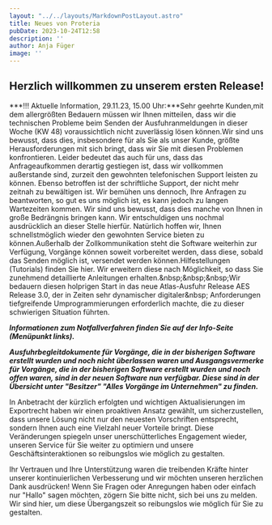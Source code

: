 ```yaml
---
layout: "../../layouts/MarkdownPostLayout.astro"
title: Neues von Proteria 
pubDate: 2023-10-24T12:58
description: ''
author: Anja Füger
image: ''
---
```


## Herzlich willkommen zu unserem ersten Release!

***!!! Aktuelle Information, 29.11.23, 15.00 Uhr:***Sehr geehrte Kunden,mit dem allergrößten Bedauern müssen wir Ihnen mitteilen, dass wir die technischen Probleme beim Senden der Ausfuhranmeldungen in dieser Woche (KW 48) voraussichtlich nicht zuverlässig lösen können.Wir sind uns bewusst, dass dies, insbesondere für als Sie als unser Kunde, größte Herausforderungen mit sich bringt, dass wir Sie mit diesen Problemen konfrontieren. Leider bedeutet das auch für uns, dass das Anfrageaufkommen derartig gestiegen ist, dass wir vollkommen außerstande sind, zurzeit den gewohnten telefonischen Support leisten zu können. Ebenso betroffen ist der schriftliche Support, der nicht mehr zeitnah zu bewältigen ist. Wir bemühen uns dennoch, Ihre Anfragen zu beantworten, so gut es uns möglich ist, es kann jedoch zu langen Wartezeiten kommen. Wir sind uns bewusst, dass dies manche von Ihnen in große Bedrängnis bringen kann. Wir entschuldigen uns nochmal ausdrücklich an dieser Stelle hierfür. Natürlich hoffen wir, Ihnen schnellstmöglich wieder den gewohnten Service bieten zu können.Außerhalb der Zollkommunikation steht die Software weiterhin zur Verfügung, Vorgänge können soweit vorbereitet werden, dass diese, sobald das Senden möglich ist, versendet werden können.Hilfestellungen (Tutorials) finden Sie hier. Wir erweitern diese nach Möglichkeit, so dass Sie zunehmend detaillierte Anleitungen erhalten.&amp;nbsp;&amp;nbsp;&amp;nbsp;Wir bedauern diesen holprigen Start in das neue Atlas-Ausfuhr Release AES Release 3.0, der in Zeiten sehr dynamischer digitaler&amp;nbsp; Anforderungen tiefgreifende Umprogrammierungen erforderlich machte, die zu dieser schwierigen Situation führten.

***Informationen zum Notfallverfahren finden Sie auf der Info-Seite (Menüpunkt links).***

***Ausfuhrbegleitdokumente für Vorgänge, die in der bisherigen Software erstellt wurden und noch nicht überlassen waren und Ausgangsvermerke für Vorgänge, die in der bisherigen Software erstellt wurden und noch offen waren, sind in der neuen Software nun verfügbar. Diese sind in der Übersicht unter \"Besitzer\" \"Alles Vorgänge im Unternehmen\" zu finden.***

In Anbetracht der kürzlich erfolgten und wichtigen Aktualisierungen im Exportrecht haben wir einen proaktiven Ansatz gewählt, um sicherzustellen, dass unsere Lösung nicht nur den neuesten Vorschriften entsprecht, sondern Ihnen auch eine Vielzahl neuer Vorteile bringt. Diese Veränderungen spiegeln unser unerschütterliches Engagement wieder, unseren Service für Sie weiter zu optimiern und unsere Geschäftsinteraktionen so reibungslos wie möglich zu gestalten.

Ihr Vertrauen und Ihre Unterstützung waren die treibenden Kräfte hinter unserer kontinuierlichen Verbesserung und wir möchten unseren herzlichen Dank ausdrücken! Wenn Sie Fragen oder Anregungen haben oder einfach nur \"Hallo\" sagen möchten, zögern Sie bitte nicht, sich bei uns zu melden. Wir sind hier, um diese Übergangszeit so reibungslos wie möglich für Sie zu gestalten.